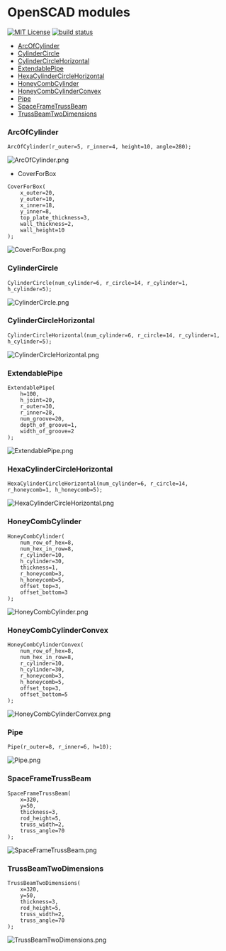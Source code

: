# OpenSCAD modules

[![MIT License](http://img.shields.io/badge/license-MIT-blue.svg?style=flat)](https://github.com/Drunkar/openscad_modules/blob/master/LICENSE.txt)
[![build status](https://circleci.com/gh/Drunkar/openscad_modules.svg?style=shield&circle-token=479a14ac21de4b994b8f90dee2d97d85964884c1)](https://circleci.com/gh/Drunkar/openscad_modules)

<!-- MarkdownTOC -->

- [ArcOfCylinder](#arcofcylinder)
- [CylinderCircle](#cylindercircle)
- [CylinderCircleHorizontal](#cylindercirclehorizontal)
- [ExtendablePipe](#extendablepipe)
- [HexaCylinderCircleHorizontal](#hexacylindercirclehorizontal)
- [HoneyCombCylinder](#honeycombcylinder)
- [HoneyCombCylinderConvex](#honeycombcylinderconvex)
- [Pipe](#pipe)
- [SpaceFrameTrussBeam](#spaceframetrussbeam)
- [TrussBeamTwoDimensions](#trussbeamtwodimensions)

<!-- /MarkdownTOC -->

### ArcOfCylinder

```
ArcOfCylinder(r_outer=5, r_inner=4, height=10, angle=280);
```

![ArcOfCylinder.png](https://github.com/Drunkar/openscad_modules/blob/images/ArcOfCylinder.png)

* CoverForBox

```
CoverForBox(
    x_outer=20,
    y_outer=10,
    x_inner=18,
    y_inner=8,
    top_plate_thickness=3,
    wall_thickness=2,
    wall_height=10
);
```

![CoverForBox.png](https://github.com/Drunkar/openscad_modules/blob/images/CoverForBox.png)

### CylinderCircle

```
CylinderCircle(num_cylinder=6, r_circle=14, r_cylinder=1, h_cylinder=5);
```

![CylinderCircle.png](https://github.com/Drunkar/openscad_modules/blob/images/CylinderCircle.png)

### CylinderCircleHorizontal

```
CylinderCircleHorizontal(num_cylinder=6, r_circle=14, r_cylinder=1, h_cylinder=5);
```

![CylinderCircleHorizontal.png](https://github.com/Drunkar/openscad_modules/blob/images/CylinderCircleHorizontal.png)

### ExtendablePipe

```
ExtendablePipe(
    h=100,
    h_joint=20,
    r_outer=30,
    r_inner=28,
    num_groove=20,
    depth_of_groove=1,
    width_of_groove=2
);
```

![ExtendablePipe.png](https://github.com/Drunkar/openscad_modules/blob/images/ExtendablePipe.png)

### HexaCylinderCircleHorizontal

```
HexaCylinderCircleHorizontal(num_cylinder=6, r_circle=14, r_honeycomb=1, h_honeycomb=5);
```

![HexaCylinderCircleHorizontal.png](https://github.com/Drunkar/openscad_modules/blob/images/HexaCylinderCircleHorizontal.png)

### HoneyCombCylinder

```
HoneyCombCylinder(
    num_row_of_hex=8,
    num_hex_in_row=8,
    r_cylinder=10,
    h_cylinder=30,
    thickness=1,
    r_honeycomb=3,
    h_honeycomb=5,
    offset_top=3,
    offset_bottom=3
);
```

![HoneyCombCylinder.png](https://github.com/Drunkar/openscad_modules/blob/images/HoneyCombCylinder.png)

### HoneyCombCylinderConvex

```
HoneyCombCylinderConvex(
    num_row_of_hex=8,
    num_hex_in_row=8,
    r_cylinder=10,
    h_cylinder=30,
    r_honeycomb=3,
    h_honeycomb=5,
    offset_top=3,
    offset_bottom=5
);
```

![HoneyCombCylinderConvex.png](https://github.com/Drunkar/openscad_modules/blob/images/HoneyCombCylinderConvex.png)

### Pipe

```
Pipe(r_outer=8, r_inner=6, h=10);
```

![Pipe.png](https://github.com/Drunkar/openscad_modules/blob/images/Pipe.png)

### SpaceFrameTrussBeam

```
SpaceFrameTrussBeam(
    x=320,
    y=50,
    thickness=3,
    rod_height=5,
    truss_width=2,
    truss_angle=70
);
```

![SpaceFrameTrussBeam.png](https://github.com/Drunkar/openscad_modules/blob/images/SpaceFrameTrussBeam.png)

### TrussBeamTwoDimensions

```
TrussBeamTwoDimensions(
    x=320,
    y=50,
    thickness=3,
    rod_height=5,
    truss_width=2,
    truss_angle=70
);
```

![TrussBeamTwoDimensions.png](https://github.com/Drunkar/openscad_modules/blob/images/TrussBeamTwoDimensions.png)